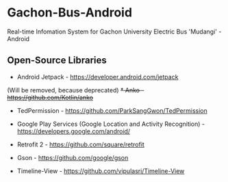 # Gachon-Bus-Android
Real-time Infomation System for Gachon University Electric Bus 'Mudangi' - Android

## Open-Source Libraries
* Android Jetpack - https://developer.android.com/jetpack

(Will be removed, because deprecated) ~~* Anko - https://github.com/Kotlin/anko~~

* TedPermission - https://github.com/ParkSangGwon/TedPermission

* Google Play Services (Google Location and Activity Recognition) - https://developers.google.com/android/

* Retrofit 2 - https://github.com/square/retrofit

* Gson - https://github.com/google/gson

* Timeline-View - https://github.com/vipulasri/Timeline-View

